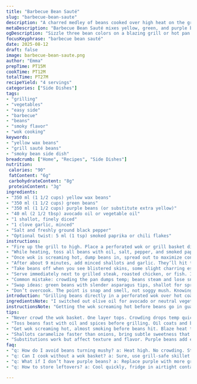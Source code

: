```yaml
---
title: "Barbecue Bean Sauté"
slug: "barbecue-bean-saute"
description: "A charred medley of beans cooked over high heat on the grill. Uses a wok basket to toss three different colored beans dressed with oil, garlic, salt, and pepper. Cooked until beans blister and lightly blacken, releasing a smoky aroma and crisp texture. Best served alongside grilled meats or fish. The all-vegetable combo can be altered with easy swaps for seasonality or preference."
metaDescription: "Barbecue Bean Sauté mixes yellow, green, and purple beans seared over high heat for blistered skins and smoky crunch. Fast garlic shallot finish adds punch."
ogDescription: "Sizzle three bean colors on a blazing grill or hot pan until blistered, smoky, and crisp. A quick garlic and shallot toss pulls out aroma and sweetness."
focusKeyphrase: "barbecue bean sauté"
date: 2025-08-12
draft: false
image: barbecue-bean-saute.png
author: "Emma"
prepTime: PT15M
cookTime: PT12M
totalTime: PT27M
recipeYield: "4 servings"
categories: ["Side Dishes"]
tags:
- "grilling"
- "vegetables"
- "easy side"
- "barbecue"
- "beans"
- "smoky flavor"
- "wok cooking"
keywords:
- "yellow wax beans"
- "grill sauté beans"
- "smoky bean side dish"
breadcrumb: ["Home", "Recipes", "Side Dishes"]
nutrition: 
 calories: "90"
 fatContent: "6g"
 carbohydrateContent: "8g"
 proteinContent: "3g"
ingredients:
- "350 ml (1 1/2 cups) yellow wax beans"
- "350 ml (1 1/2 cups) green beans"
- "350 ml (1 1/2 cups) purple beans (or substitute extra yellow)"
- "40 ml (2 1/2 tbsp) avocado oil or vegetable oil"
- "1 shallot, finely diced"
- "1 clove garlic, minced"
- "Salt and freshly ground black pepper"
- "Optional twist: 5 ml (1 tsp) smoked paprika or chili flakes"
instructions:
- "Fire up the grill to high. Place a perforated wok or grill basket directly on the grates. No basket? Use a cast iron pan or grill-safe skillet."
- "While heating, toss all beans with oil, salt, pepper, and smoked paprika if using. Work fast, coatings should be even but light. The oil is key to blistering — prevents sticking and adds crispness."
- "Once wok is screaming hot, dump beans in, spread out to maximize contact and air flow. Stir every 2 minutes with tongs or wooden spoon to avoid scorching but allow skin to blacken a bit. Listen for crackles and pops. Feel the stems just barely tender but still snappy."
- "After about 9 minutes, add minced shallots and garlic. They’ll hit the heat and bloom aroma instantly, about 1 minute before finishing. Keep stirring gently but frequently; garlic burns easily here, so watch color."
- "Take beans off when you see blistered skins, some slight charring especially on yellow and purple beans. The sound softens; beans have gone from raw crunch to tender-crisp. Taste test final seasoning. Add more salt or a squeeze of lemon if things feel flat."
- "Serve immediately next to grilled steak, roasted chicken, or fish. If no grill, a very hot sauté pan with high smoke point oil works but skip the last charred bits."
- "Common mistake: crowding the pan dumps temp; beans steam and lose snap. Keep in a single layer or work in batches."
- "Swap ideas: green beans with slender asparagus tips, shallot for spring onion, smoked paprika for cumin powder. More oil yields silkier beans, but too much mutes char flavor."
- "Don’t overcook. The point is snap and smell, not soggy mush. Knowing bean readiness comes with watching surface texture and smelling the grill hoodie of the wok."
introduction: "Grilling beans directly in a perforated wok over hot coals or gas flames conjures a smoky crispness that’s hard to mimic in the kitchen. I’ve spent years tweaking times and oil ratios – too little oil and beans stick and dry out; too much, the char softens into oil slicks. Using a mix of yellow, green, and purple beans adds visual appeal and subtle flavor contrasts. The trick? High heat and constant stirring to trigger skin blistering without burning. Garlic and shallots are tossed in at the last moment to pull out a hit of aromatic punch. No one talks about shallots much, but their quick caramelization here gives a faint sweetness that balances the smoky bitterness. This side plays well with everything grilled – pork, fish, even tofu."
ingredientsNote: "I switched out olive oil for avocado or neutral vegetable oil because they tolerate the grill high heat better; olive oil tends to smoke and lose flavor. Yellow wax beans usually dominate the mix and bring a soft buttery note; purple beans add a faint earthiness. Replace the purple with more green beans if unavailable. Adding shallots versus just garlic is a subtle but game changing upgrade; shallots caramelize faster and don’t burn as swiftly. A pinch of smoked paprika or chili flakes introduces a welcomed depth and gentle warmth if you like. Salt is best added early to help tenderize the beans, but final adjustments are essential after cooking. Keep garlic and aromatics minimal to avoid bitterness during the fast high heat finish."
instructionsNote: "Getting the wok screaming hot before beans go in guarantees the crucial searing char crust. A less hot wok causes steaming - beans turn limp and miss that satisfying ‘snap’. Stirring often but gently keeps beans coated evenly, avoids black spots turning bitter. I find the smell of toasting garlic about 30 seconds after adding it is your best doneness marker. Don’t exceed a minute or it scorches and ruins the dish’s fragrance. When beans develop small blisters and start darkening irregularly, it’s time to pull them off. Undercooked means bland and woody textures; overcooked is mushy, loses crunch. Experiment on a small batch first if using a different bean type or oil. Also, if the grill runs uneven, move the wok frequently to prevent hot spots burning the beans. When plating, add a spritz of lemon or a pinch of flaky salt to balance the smokiness. This method gives you crisp, flavorful beans every time."
tips:
- "Never crowd the wok basket. One layer tops. Crowding drops temp quick; beans steam, lose their snap, turn mushy. I learned that after soggy failed batches. Keep stirring evenly with tongs; split batches if needed. High heat crucial. No basket? Cast iron skillet okay but skip last charred bits."
- "Toss beans fast with oil and spices before grilling. Oil coats and blister skins. I use avocado or neutral veg oil, olive oil smokes too quick. Salt early to help tenderize; add lemon at end if flavor flat. Paprika or chili flakes optional for smoky warmth but mild enough not to burn garlic."
- "Get wok screaming hot, almost smoking before beans hit. Blaze heat triggers that coveted char crust. Less heat means limp beans, no crackle sounds during grilling. Stir every 2 minutes, not constantly; enough to avoid burning, let skins blister unevenly. Garlic and shallots last minute, exactly about 1 minute before removing. Garlic burns fast. Watch color closely."
- "Shallots caramelize faster than onions, bring subtle sweetness that cuts bitterness from the smoke and char. Add minced shallots with garlic at the end. Timing is key. Too early, they burn. Too late, no aroma. Smell test is best marker - toasting garlic scent means shut off fire soon."
- "Substitutions work but affect texture and flavor. Purple beans add earthiness, replace with extra green if none. Green beans can swap with slender asparagus tips. Smoked paprika for cumin powder brings different but still warm profiles. More oil silkier texture; too much mutes char flavor. Experiment small batch if unsure."
faq:
- "q: How do I avoid beans turning mushy? a: Heat high. No crowding. Stir often but gently. Less heat steams beans, makes them limp. Use a perforated basket or cast iron pan but keep temp up. Quick cooking. Watch color, skin blistering. Pull off at tender-crisp, snap stage."
- "q: Can I cook without a wok basket? a: Sure, use grill-safe skillet or cast iron pan. Just keep stir intervals close, avoid overcrowding. Skip charred bits if sticking or too black. With less airflow holes, adjust cooking time; longer means watch closely for softness, no mush."
- "q: What if I don’t have purple beans? a: Replace purple with more green or yellow wax. Purple adds earthiness but green keeps crisp snap. Texture slight difference. If swapping, try to balance colors visually with beans used. May change final flavor layering slightly but overall pops still show."
- "q: How to store leftovers? a: Cool quickly, fridge in airtight container. Reheat in hot pan or grill basket with little oil to revive crispness. Don’t microwave if you want to keep some snap. Can last 2-3 days. No freezer recommended – beans soften too much on thaw."

---
```


